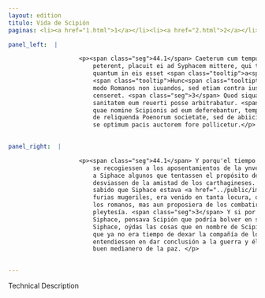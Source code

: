 ```yaml
---
layout: edition
titulo: Vida de Scipión
paginas: <li><a href="1.html">1</a></li><li><a href="2.html">2</a></li><li><a href="3.html">3</a></li><li><a href="4.html">4</a></li><li><a href="5.html">5</a></li><li><a href="6.html">6</a></li><li><a href="7.html">7</a></li><li><a href="8.html">8</a></li><li><a href="9.html">9</a></li><li><a href="10.html">10</a></li><li><a href="11.html">11</a></li><li><a href="12.html">12</a></li><li><a href="13.html">13</a></li><li><a href="14.html">14</a></li><li><a href="15.html">15</a></li><li><a href="16.html">16</a></li><li><a href="17.html">17</a></li><li><a href="18.html">18</a></li><li><a href="19.html">19</a></li><li><a href="20.html">20</a></li><li><a href="21.html">21</a></li><li><a href="22.html">22</a></li><li><a href="23.html">23</a></li><li><a href="24.html">24</a></li><li><a href="25.html">25</a></li><li><a href="26.html">26</a></li><li><a href="27.html">27</a></li><li><a href="28.html">28</a></li><li><a href="29.html">29</a></li><li><a href="30.html">30</a></li><li><a href="31.html">31</a></li><li><a href="32.html">32</a></li><li><a href="33.html">33</a></li><li><a href="34.html">34</a></li><li><a href="35.html">35</a></li><li><a href="36.html">36</a></li><li><a href="37.html">37</a></li><li><a href="38.html">38</a></li><li><a href="39.html">39</a></li><li><a href="40.html">40</a></li><li><a href="41.html">41</a></li><li><a href="42.html">42</a></li><li><a href="43.html">43</a></li><li><a href="44.html">44</a></li><li><a href="45.html">45</a></li><li><a href="46.html">46</a></li><li><a href="47.html">47</a></li><li><a href="48.html">48</a></li><li><a href="49.html">49</a></li><li><a href="50.html">50</a></li><li><a href="51.html">51</a></li><li><a href="52.html">52</a></li><li><a href="53.html">53</a></li><li><a href="54.html">54</a></li><li><a href="55.html">55</a></li><li><a href="56.html">56</a></li><li><a href="57.html">57</a></li><li><a href="58.html">58</a></li><li><a href="59.html">59</a></li><li><a href="60.html">60</a></li><li><a href="61.html">61</a></li><li><a href="62.html">62</a></li><li><a href="63.html">63</a></li><li><a href="64.html">64</a></li><li><a href="65.html">65</a></li><li><a href="66.html">66</a></li><li><a href="67.html">67</a></li><li><a href="68.html">68</a></li><li><a href="69.html">69</a></li><li><a href="70.html">70</a></li><li><a href="71.html">71</a></li><li><a href="72.html">72</a></li><li><a href="73.html">73</a></li><li><a href="74.html">74</a></li>

panel_left:  |

                    <p><span class="seg">44.1</span> Caeterum cum tempus postulare uideretur, ut hyberna utrinque
                        peterent, placuit ei ad Syphacem mittere, qui tentarent animum regis, et
                        quantum in eis esset <span class="tooltip">a<span class="tooltiptext">ab <span class="siglas">F</span> </span></span> Carthaginensium amicicia abducerent. <span class="seg">2</span>
                        <span class="tooltip">Hunc<span class="tooltiptext">Hanc <span class="siglas">R</span> </span></span> enim sciebat <span class="tooltip">Sophonisbae<span class="tooltiptext">Sophonis he <span class="siglas">G s</span> </span></span> nuptiis <span class="tooltip">agitatum<span class="tooltiptext">aggrauatum <span class="siglas">s</span> </span></span>, et quasi muliebribus instructum furiis eo insaniae deuenisse, ut non
                        modo Romanos non iuuandos, sed etiam contra ius foederis oppugnandos
                        censeret. <span class="seg">3</span> Quod siqua uxoris satietas hominem cepisset, iam ad
                        sanitatem eum reuerti posse arbitrabatur. <span class="seg">4</span> Syphax, auditis his
                        quae nomine Scipionis ad eum deferebantur, tempus iam esse respondit, ut non
                        de reliquenda Poenorum societate, sed de abiiciendis belli consiliis agatur,
                        se optimum pacis auctorem fore pollicetur.</p>
                

panel_right:  |

                    <p><span class="seg">44.1</span> Y porqu'el tiempo pareçía demandar que los unos y los otros
                        se recogiessen a los aposentamientos de la ynvernada, plogó a Scipión embiar
                        a Siphace algunos que tentassen el propósito del rey y quanto podiessen le
                        desviassen de la amistad de los carthagineses. <span class="seg">2</span> Ya Scipión tenía
                        sabido que Siphace estava <a href="../public/images/1491/187v.jpg" target="new"><img class="facs" src="../public/images/1491/1491.jpg"/></a>[187v,b] animado a las bodas de Sophonisba y assí como vençido de las
                        furias mugeriles, era venido en tanta locura, que no sólamente no ayudar a
                        los romanos, mas aun proposiera de los combatir contra el derecho de la
                        pleytesía. <span class="seg">3</span> Y si por ventura ya fuesse harto de la muger
                        Siphace, pensava Scipión que podría bolver en su acuerdo. <span class="seg">4</span> Mas
                        Siphace, oýdas las cosas que en nombre de Scipión se le dizían, respondió
                        que ya no era tiempo de dexar la compañía de los carthagineses, pero que
                        entendiessen en dar conclusión a la guerra y él para esto se ofrecía por
                        buen medianero de la paz. </p>
                

---
```


Technical Description 